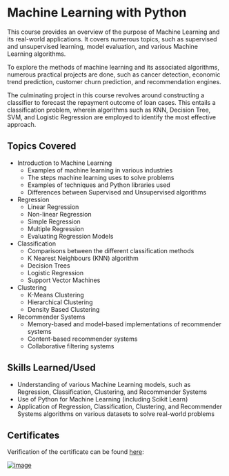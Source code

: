 # Machine Learning with Python
This course provides an overview of the purpose of Machine Learning and its real-world applications. It covers numerous topics, such as supervised and unsupervised learning, model evaluation, and various Machine Learning algorithms.

To explore the methods of machine learning and its associated algorithms, numerous practical projects are done, such as cancer detection, economic trend prediction, customer churn prediction, and recommendation engines.

The culminating project in this course revolves around constructing a classifier to forecast the repayment outcome of loan cases. This entails a classification problem, wherein algorithms such as KNN, Decision Tree, SVM, and Logistic Regression are employed to identify the most effective approach.

## Topics Covered
- Introduction to Machine Learning
  - Examples of machine learning in various industries
  - The steps machine learning uses to solve problems
  - Examples of techniques and Python libraries used
  - Differences between Supervised and Unsupervised algorithms
- Regression
  - Linear Regression
  - Non-linear Regression
  - Simple Regression
  - Multiple Regression
  - Evaluating Regression Models
- Classification
  - Comparisons between the different classification methods
  - K Nearest Neighbours (KNN) algorithm
  - Decision Trees
  - Logistic Regression
  - Support Vector Machines
- Clustering
  - K-Means Clustering
  - Hierarchical Clustering
  - Density Based Clustering
- Recommender Systems
  - Memory-based and model-based implementations of recommender systems
  - Content-based recommender systems
  - Collaborative filtering systems

## Skills Learned/Used
- Understanding of various Machine Learning models, such as Regression, Classification, Clustering, and Recommender Systems
- Use of Python for Machine Learning (including Scikit Learn)
- Application of Regression, Classification, Clustering, and Recommender Systems algorithms on various datasets to solve real-world problems

## Certificates
Verification of the certificate can be found [here](https://coursera.org/share/1465373389488eb34a2a28dbe19bc72a):

[![image](https://github.com/ethanbenavides/Machine-Learning-with-Python/assets/57383185/6d007781-6a3a-424f-a4b1-d748984d1ba5)](https://coursera.org/share/1465373389488eb34a2a28dbe19bc72a)

